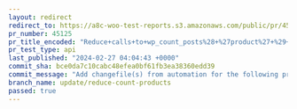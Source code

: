 ```yaml
---
layout: redirect
redirect_to: https://a8c-woo-test-reports.s3.amazonaws.com/public/pr/45125/api/index.html
pr_number: 45125
pr_title_encoded: "Reduce+calls+to+wp_count_posts%28+%27product%27+%29+from+OnboardingTasks"
pr_test_type: api
last_published: "2024-02-27 04:04:43 +0000"
commit_sha: bce0da7c10cabc48efea0bf61fb3ea38360edd39
commit_message: "Add changefile(s) from automation for the following project(s): wooco…"
branch_name: update/reduce-count-products
passed: true
---
```

